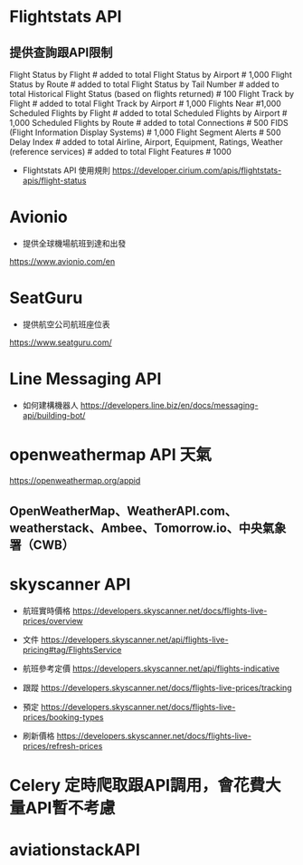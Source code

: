 # Flightstats API


## 提供查詢跟API限制
Flight Status by Flight	 # added to total
Flight Status by Airport	# 1,000
Flight Status by Route	# added to total
Flight Status by Tail Number	# added to total
Historical Flight Status (based on flights returned)	# 100
Flight Track by Flight	# added to total
Flight Track by Airport	# 1,000
Flights Near	#1,000
Scheduled Flights by Flight	# added to total
Scheduled Flights by Airport	# 1,000
Scheduled Flights by Route	# added to total
Connections	# 500
FIDS (Flight Information Display Systems)	# 1,000
Flight Segment Alerts	# 500
Delay Index	# added to total
Airline, Airport, Equipment, Ratings, Weather (reference services)	# added to total
Flight Features # 1000

- Flightstats API 使用規則
https://developer.cirium.com/apis/flightstats-apis/flight-status

# Avionio

- 提供全球機場航班到達和出發

https://www.avionio.com/en

# SeatGuru

- 提供航空公司航班座位表

https://www.seatguru.com/

# Line Messaging API



- 如何建構機器人
https://developers.line.biz/en/docs/messaging-api/building-bot/

# openweathermap API 天氣 


https://openweathermap.org/appid

## OpenWeatherMap、WeatherAPI.com、weatherstack、Ambee、Tomorrow.io、中央氣象署（CWB）

# skyscanner API

- 航班實時價格
https://developers.skyscanner.net/docs/flights-live-prices/overview
- 文件
https://developers.skyscanner.net/api/flights-live-pricing#tag/FlightsService

- 航班參考定價
https://developers.skyscanner.net/api/flights-indicative

- 跟蹤
https://developers.skyscanner.net/docs/flights-live-prices/tracking

- 預定
https://developers.skyscanner.net/docs/flights-live-prices/booking-types

- 刷新價格
https://developers.skyscanner.net/docs/flights-live-prices/refresh-prices

# Celery 定時爬取跟API調用，會花費大量API暫不考慮

# aviationstackAPI 
